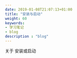 ```yaml
---
date: 2019-01-08T21:07:13+01:00
title: "安装与启动"
weight: 60
keywords:
- 学习笔记
- blog
description : "blog"
---
```


关于 安装或启动
